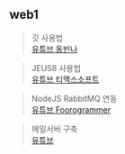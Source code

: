 ## web1

>깃 사용법\
>[유튜브 동빈나](https://www.youtube.com/watch?v=rhP5pseOJc0&list=PLRx0vPvlEmdD5FLIdwTM4mKBgyjv4no81&index=1)

>JEUS8 사용법\
>[유튜브 티맥스소프트](https://www.youtube.com/watch?v=O8a89QgOhvA)

>NodeJS RabbitMQ 연동\
>[유튜브 Foorogrammer](https://www.youtube.com/watch?v=cX9ziTQiRns)

>메일서버 구축\
>[유튜브](https://www.youtube.com/watch?v=gRVaU80_kiM)

